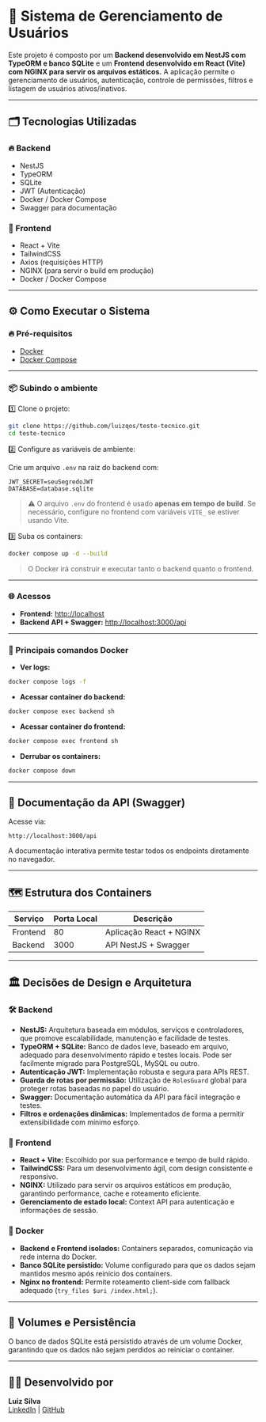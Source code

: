 
# 🚀 Sistema de Gerenciamento de Usuários

Este projeto é composto por um **Backend desenvolvido em NestJS com TypeORM e banco SQLite** e um **Frontend desenvolvido em React (Vite) com NGINX para servir os arquivos estáticos.** A aplicação permite o gerenciamento de usuários, autenticação, controle de permissões, filtros e listagem de usuários ativos/inativos.

---

## 🗂️ Tecnologias Utilizadas

### 🔥 Backend

- NestJS
- TypeORM
- SQLite
- JWT (Autenticação)
- Docker / Docker Compose
- Swagger para documentação

### 🎨 Frontend

- React + Vite
- TailwindCSS
- Axios (requisições HTTP)
- NGINX (para servir o build em produção)
- Docker / Docker Compose

---

## ⚙️ Como Executar o Sistema

### 🔥 Pré-requisitos

- [Docker](https://www.docker.com/)
- [Docker Compose](https://docs.docker.com/compose/)

---

### 📦 Subindo o ambiente

1️⃣ Clone o projeto:

```bash
git clone https://github.com/luizqos/teste-tecnico.git
cd teste-tecnico
```

2️⃣ Configure as variáveis de ambiente:

Crie um arquivo `.env` na raiz do backend com:

```env
JWT_SECRET=seuSegredoJWT
DATABASE=database.sqlite
```

> ⚠️ O arquivo `.env` do frontend é usado **apenas em tempo de build**. Se necessário, configure no frontend com variáveis `VITE_` se estiver usando Vite.

3️⃣ Suba os containers:

```bash
docker compose up -d --build
```

> O Docker irá construir e executar tanto o backend quanto o frontend.

---

### 🌐 Acessos

- **Frontend:** [http://localhost](http://localhost)
- **Backend API + Swagger:** [http://localhost:3000/api](http://localhost:3001/api)

---

### 🐳 Principais comandos Docker

- **Ver logs:**

```bash
docker compose logs -f
```

- **Acessar container do backend:**

```bash
docker compose exec backend sh
```

- **Acessar container do frontend:**

```bash
docker compose exec frontend sh
```

- **Derrubar os containers:**

```bash
docker compose down
```

---

## 📄 Documentação da API (Swagger)

Acesse via:

```
http://localhost:3000/api
```

A documentação interativa permite testar todos os endpoints diretamente no navegador.

---

## 🗺️ Estrutura dos Containers

| Serviço   | Porta Local | Descrição               |
| ----------| ------------| ------------------------|
| Frontend  | 80          | Aplicação React + NGINX |
| Backend   | 3000        | API NestJS + Swagger    |

---

## 🏛️ Decisões de Design e Arquitetura

### 🛠️ Backend

- **NestJS:** Arquitetura baseada em módulos, serviços e controladores, que promove escalabilidade, manutenção e facilidade de testes.
- **TypeORM + SQLite:** Banco de dados leve, baseado em arquivo, adequado para desenvolvimento rápido e testes locais. Pode ser facilmente migrado para PostgreSQL, MySQL ou outro.
- **Autenticação JWT:** Implementação robusta e segura para APIs REST.
- **Guarda de rotas por permissão:** Utilização de `RolesGuard` global para proteger rotas baseadas no papel do usuário.
- **Swagger:** Documentação automática da API para fácil integração e testes.
- **Filtros e ordenações dinâmicas:** Implementados de forma a permitir extensibilidade com mínimo esforço.

### 🎨 Frontend

- **React + Vite:** Escolhido por sua performance e tempo de build rápido.
- **TailwindCSS:** Para um desenvolvimento ágil, com design consistente e responsivo.
- **NGINX:** Utilizado para servir os arquivos estáticos em produção, garantindo performance, cache e roteamento eficiente.
- **Gerenciamento de estado local:** Context API para autenticação e informações de sessão.

### 🐳 Docker

- **Backend e Frontend isolados:** Containers separados, comunicação via rede interna do Docker.
- **Banco SQLite persistido:** Volume configurado para que os dados sejam mantidos mesmo após reinício dos containers.
- **Nginx no frontend:** Permite roteamento client-side com fallback adequado (`try_files $uri /index.html;`).

---

## 💾 Volumes e Persistência

O banco de dados SQLite está persistido através de um volume Docker, garantindo que os dados não sejam perdidos ao reiniciar o container.

---

## 👨‍💻 Desenvolvido por

**Luiz Silva**  
[LinkedIn](https://www.linkedin.com/in/luiz-alves-silva) | [GitHub](https://github.com/luizqos/)
